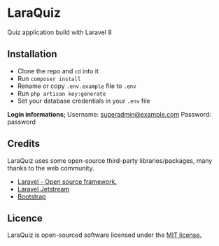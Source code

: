 # LaraQuiz

Quiz application build with Laravel 8

## Installation

* Clone the repo and <code>cd</code> into it
* Run <code>composer install</code>
* Rename or copy <code>.env.example</code> file to <code>.env</code>
* Run <code>php artisan key:generate</code>
* Set your database credentials in your <code>.env</code> file


**Login informations;**
Username: superadmin@example.com
Password: password

## Credits
LaraQuiz uses some open-source third-party libraries/packages, many thanks to the web community.

* [Laravel - Open source framework.](https://github.com/laravel/laravel)
* [Laravel Jetstream](https://github.com/laravel/jetstream)
* [Bootstrap](https://getbootstrap.com/)

## Licence

LaraQuiz is open-sourced software licensed under the [MIT license.](https://github.com/afsakar/laraquiz/blob/main/LICENSE)
